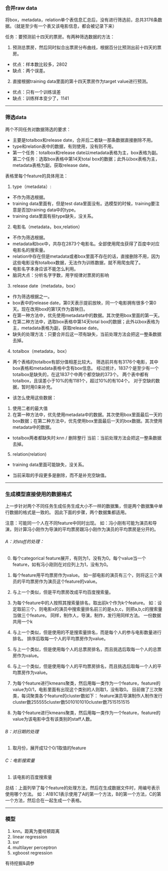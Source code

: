 
### 合并raw data

将box，metadata，relation单个表信息汇总后，没有进行筛选前，总共3176条数据。（就是至少有一个表又该电影信息，都会被记录下来）

任务：要预测前十四天的票房。有两种筛选数据的方法：
1. 预测总票房，然后同时拟合出票房分布曲线，根据百分比预测出前十四天的票房。
- 优点：样本数比较多，2802
- 缺点：两个误差。

2. 直接根据training data里面的第十四天票房作为target value进行预测。
- 优点：只有一个训练误差
- 缺点：训练样本变少了，1141

---------------------------------------------------------------------------

### 筛选data

两个不同任务对数据筛选的要求：
- 主要是totalbox和release date，合并后二者缺一那条数据直接删除不用。
- type和relation表中的数据，有则使用，没有则不用。
- 第一个任务：totalbox和release date以metadata表格为主，box表格为副。
  第二个任务：选取box表格中第14天total box的数据；此外以box表格为主，metadata表格为副，获取release date。

表格里每个feature的具体用法：
1. type（metadata）:
- 不作为筛选根据。
- training data里面有，但是test data里面没有。选模型的时候，training要注意是否加training data中的type。
- training data里面有些type缺失，没关系。

2. 电影名（metadata，box,relation）
- 不作为筛选根据。
- metadata和box中，共存在2873个电影名。全部使用爬虫获得了百度中对应电影名的搜索量。
- relation中存在但是metadata或者box里面不存在的话，直接删除不用，因为这些电影没有totalbox数据，无法作为训练数据，就不用爬虫爬了。
- 电影名字本身应该不能怎么利用。
- 脑洞大点：分析名字字数，用字规律对票房的影响

3. release date（metadata，box）
- 作为筛选根据之一。
- box表中的release date，第0天表示提前放映，同一个电影拥有很多个第0天。现在改用box的第1天作为首映日。
- 在第一种方法中，优先使用metadata中的数据。其次使用box里面的第一天。
- 在第二种方法中，选取box表格中第14天total box的数据；此外以box表格为主，metadata表格为副，获取release date。
- 缺失的处理方法：只要合并后这一项有缺失，当前处理方法会把这一整条数据去掉。

4. totalbox（metadata，box）
- 两个表格的totalbox有部分值相差比较大。
  筛选前共有有3176个电影，其中box表格和metadata表格中含有box信息。
  经过统计，1837个是至少有一个totalbox是缺失的，在这1837个中两个都空缺的373个。
  两个表中都有totalbox，且误差小于10%的有1181个，超过10%的有104个。
  对于空缺的数据，暂时用0来补充。

- 该怎么使用这些数据：
1. 使用二者的最大值
2. 在第一种方法中，优先使用metadata中的数据。其次使用box里面最后一天的box数据；在第二种方法中，优先使用box里面最后一天的box数据。其次使用metadata中的数据。

- totalbox两者都缺失时:knn / 删除整行
  当前：当前处理方法会把这一整条数据去掉。

5. relation(relation)
- training data里面可能缺失，没关系。

* 当前采取的手段更多是删除，而不是补充空缺值。

---------------------------------------------------------------------------

### 生成模型直接使用的数据格式

上一步针对两个不同任务生成任务生成大小不一样的数据集，但是两个数据集中单行数据的格式是一致的。
因此下面的步骤，两个数据集都适用。

注意：可能同一个人在不同feature中同时出现。
            如：冯小刚有可能为演员和导演，则计算冯小刚作为导演的平均票房跟冯小刚作为演员的平均票房是分开的。

###### A：对staff的处理：
0. 每个categorical feature展开，有则为1，没有为0。每个value当一个feature，如有冯小刚则在对应列上为1，没有为0。
1. 每个feature用平均票房作为value。
    如一部电影的演员有三个，则将这三个演员的平均票房作为演员这个feature的value。
2. 与上一个类似，但是平均票房改成平均百度搜索量。
3. 为每个feature中的人按照其搜索量排名，取出前k个作为k个feature。
    如：设定取前三个，则电影x的演员中搜索量排名前三的是a,b,c，则把a,b,c的搜索量当做三个feature。
            同样，制作人，导演，制作，发行用同样方法。
     一份数据共用一个k
4. 与上一个类似，但是使用的不是搜索量排名，而是每个人的参与电影数量进行排名。
    排序后取每一个人的平均票房作为value。
5. 与上一个类似，但是使用每个人的总票房排名，而且挑选后取每一个人的总票房作为value。
6. 与上一个类似，但是使用每个人的平均票房排名，而且挑选后取每一个人的平均票房作为value。
7. 为每个feature进行kmeans聚类，然后用每一类作为一个feature，feature的value为0/1，电影里面有出现这个类别的人则取1，没有取0。
    目前做了三次聚类，每词聚类各个feature的cluster数如下：
feature演员导演制作人制作发行cluster数255555cluster数5010101010cluster数7515151515

8. 为每个feature进行kmeans聚类，然后用每一类作为一个feature，feature的value为该电影中含有该类别的staff人数。

###### B：对日期的处理
1. 取月份，展开成12个0/1取值的feature

###### C：电影搜索量
1. 该电影的百度搜索量

总结：上面列举了每个feature的处理方法，然后在生成数据文件时，用编号表示使用哪个方法。
            如：A1B1C1表示使用了A的第一个方法，B的第一个方法，C的第一个方法，然后合在一起生成一个表格。

-------------------------------------------------------------------------

### 模型

1. knn。距离为曼哈顿距离
2. linear regression
3. svr
4. multilayer perceptron
5. xgboost regression

有待挖掘&调参

